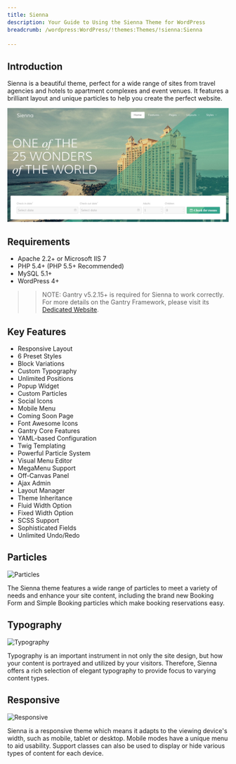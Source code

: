 ```yaml
---
title: Sienna
description: Your Guide to Using the Sienna Theme for WordPress
breadcrumb: /wordpress:WordPress/!themes:Themes/!sienna:Sienna

---
```


Introduction
-----

Sienna is a beautiful theme, perfect for a wide range of sites from travel agencies and hotels to apartment complexes and event venues. It features a brilliant layout and unique particles to help you create the perfect website.

![](assets/sienna.jpg)

Requirements
-----

* Apache 2.2+ or Microsoft IIS 7
* PHP 5.4+ (PHP 5.5+ Recommended)
* MySQL 5.1+
* WordPress 4+

>> NOTE: Gantry v5.2.15+ is required for Sienna to work correctly. For more details on the Gantry Framework, please visit its [Dedicated Website](http://gantry.org).

Key Features
-----

* Responsive Layout
* 6 Preset Styles
* Block Variations
* Custom Typography
* Unlimited Positions
* Popup Widget
* Custom Particles
* Social Icons
* Mobile Menu
* Coming Soon Page
* Font Awesome Icons 
* Gantry Core Features
* YAML-based Configuration
* Twig Templating
* Powerful Particle System
* Visual Menu Editor
* MegaMenu Support
* Off-Canvas Panel
* Ajax Admin
* Layout Manager
* Theme Inheritance
* Fluid Width Option
* Fixed Width Option
* SCSS Support
* Sophisticated Fields
* Unlimited Undo/Redo

## Particles

![Particles](ft-2.jpg)

The Sienna theme features a wide range of particles to meet a variety of needs and enhance your site content, including the brand new Booking Form and Simple Booking particles which make booking reservations easy.

## Typography

![Typography](ft-3.jpg)

Typography is an important instrument in not only the site design, but how your content is portrayed and utilized by your visitors. Therefore, Sienna offers a rich selection of elegant typography to provide focus to varying content types.

## Responsive

![Responsive](ft-4.jpg)

Sienna is a responsive theme which means it adapts to the viewing device's width, such as mobile, tablet or desktop. Mobile modes have a unique menu to aid usability. Support classes can also be used to display or hide various types of content for each device.
